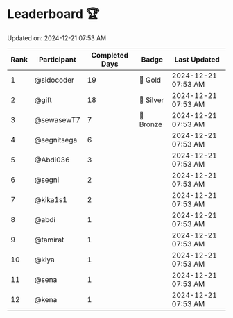 # Leaderboard 🏆

Updated on: 2024-12-21 07:53 AM

| Rank | Participant       | Completed Days | Badge      | Last Updated         |
|------|-------------------|----------------|------------|----------------------|
| 1    | @sidocoder        | 19             | 🏅 Gold     | 2024-12-21 07:53 AM |
| 2    | @gift             | 18             | 🥈 Silver   | 2024-12-21 07:53 AM |
| 3    | @sewasewT7        | 7              | 🥉 Bronze   | 2024-12-21 07:53 AM |
| 4    | @segnitsega       | 6              |            | 2024-12-21 07:53 AM |
| 5    | @Abdi036          | 3              |            | 2024-12-21 07:53 AM |
| 6    | @segni            | 2              |            | 2024-12-21 07:53 AM |
| 7    | @kika1s1          | 2              |            | 2024-12-21 07:53 AM |
| 8    | @abdi             | 1              |            | 2024-12-21 07:53 AM |
| 9    | @tamirat          | 1              |            | 2024-12-21 07:53 AM |
| 10   | @kiya             | 1              |            | 2024-12-21 07:53 AM |
| 11   | @sena             | 1              |            | 2024-12-21 07:53 AM |
| 12   | @kena             | 1              |            | 2024-12-21 07:53 AM |
